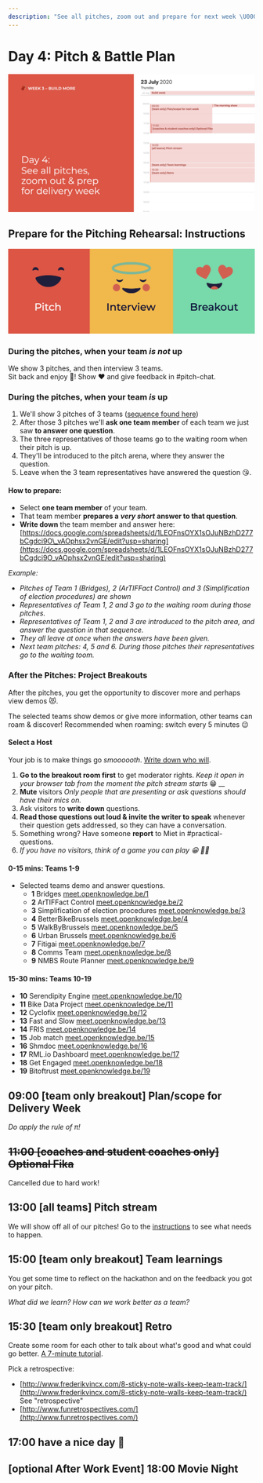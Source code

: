 ```yaml
---
description: "See all pitches, zoom out and prepare for next week \U0001F525"
---
```


# Day 4: Pitch & Battle Plan

![](../../.gitbook/assets/screenshot-2020-07-19-at-19.07.34.png)

## Prepare for the Pitching Rehearsal: Instructions

![](../../.gitbook/assets/screenshot-2020-07-22-at-22.11.22.png)

### During the pitches, when your team _is not_ up

We show 3 pitches, and then interview 3 teams.  
Sit back and enjoy 🤩! Show ♥️ and give feedback in \#pitch-chat.

### During the pitches, when your team _is_ up

1. We'll show 3 pitches of 3 teams \([sequence found here](https://docs.google.com/spreadsheets/d/1LEOFnsOYX1sOJuNBzhD277bCgdci9O_vAOphsx2vnGE/edit?usp=sharing)\)
2. After those 3 pitches we'll **ask one team member** of each team we just saw **to answer one question**.
3. The three representatives of those teams go to the waiting room when their pitch is up.
4. They'll be introduced to the pitch arena, where they answer the question.
5. Leave when the 3 team representatives have answered the question 😘.

#### How to prepare:

* Select **one team member** of your team.
* That team member **prepares a** _**very short**_ **answer to that question**.
* **Write down** the team member and answer here: [https://docs.google.com/spreadsheets/d/1LEOFnsOYX1sOJuNBzhD277bCgdci9O\_vAOphsx2vnGE/edit?usp=sharing](https://docs.google.com/spreadsheets/d/1LEOFnsOYX1sOJuNBzhD277bCgdci9O_vAOphsx2vnGE/edit?usp=sharing)

_Example:_

* _Pitches of Team 1 \(Bridges\), 2 \(ArTIFFact Control\) and 3 \(Simplification of election procedures\) are shown_
* _Representatives of Team 1, 2 and 3 go to the waiting room during those pitches._
* _Representatives of Team 1, 2 and 3 are introduced to the pitch area, and answer the question in that sequence._
* _They all leave at once when the answers have been given._
* _Next team pitches: 4, 5 and 6. During those pitches their representatives go to the waiting toom._

### After the Pitches: Project Breakouts

After the pitches, you get the opportunity to discover more and perhaps view demos 😻.

The selected teams show demos or give more information, other teams can roam & discover! Recommended when roaming: switch every 5 minutes 😉

#### Select a Host

Your job is to make things go _smoooooth_. [Write down who will](https://docs.google.com/spreadsheets/d/1LEOFnsOYX1sOJuNBzhD277bCgdci9O_vAOphsx2vnGE/edit?usp=sharing).

1. **Go to the breakout room first** to get moderator rights. _Keep it open in your browser tab from the moment the pitch stream starts_ 😁 __
2. **Mute** visitors _Only people that are presenting or ask questions should have their mics on._
3. Ask visitors to **write down** questions.
4. **Read those questions out loud & invite the writer to speak** whenever their question gets addressed, so they can have a conversation.
5. Something wrong? Have someone **report** to Miet in \#practical-questions. 
6. _If you have no visitors, think of a game you can play 😁 👯‍👯_

#### 0-15 mins: Teams 1-9

* Selected teams demo and answer questions.
  * **1** Bridges [meet.openknowledge.be/1](http://meet.openknowledge.be/1)
  * **2** ArTIFFact Control [meet.openknowledge.be/2](http://meet.openknowledge.be/2)
  * **3** Simplification of election procedures [meet.openknowledge.be/3](http://meet.openknowledge.be/3)
  * **4** BetterBikeBrussels [meet.openknowledge.be/4](http://meet.openknowledge.be/4) 
  * **5** WalkByBrussels [meet.openknowledge.be/5](http://meet.openknowledge.be/5)
  * **6** Urban Brussels [meet.openknowledge.be/6](http://meet.openknowledge.be/6) 
  * **7** Fitigai [meet.openknowledge.be/7](http://meet.openknowledge.be/7) 
  * **8** Comms Team [meet.openknowledge.be/8](http://meet.openknowledge.be/8) 
  * **9** NMBS Route Planner [meet.openknowledge.be/9](http://meet.openknowledge.be/9) 

#### 15-30 mins: Teams 10-19

* **10** Serendipity Engine [meet.openknowledge.be/10](http://meet.openknowledge.be/10)
* **11** Bike Data Project [meet.openknowledge.be/11](http://meet.openknowledge.be/11)
* **12** Cyclofix [meet.openknowledge.be/12](http://meet.openknowledge.be/12)
* **13** Fast and Slow [meet.openknowledge.be/13](http://meet.openknowledge.be/13)
* **14** FRIS [meet.openknowledge.be/14](http://meet.openknowledge.be/FRIS)
* **15** Job match [meet.openknowledge.be/15](http://meet.openknowledge.be/15)
* **16** Shmdoc [meet.openknowledge.be/16](http://meet.openknowledge.be/16)
* **17** RML.io Dashboard [meet.openknowledge.be/17](http://meet.openknowledge.be/17)
* **18** Get Engaged [meet.openknowledge.be/18](http://meet.openknowledge.be/18)
* **19** Bitoftrust [meet.openknowledge.be/19](http://meet.openknowledge.be/19)

## 09:00 \[team only breakout\] Plan/scope for Delivery Week

_Do apply the rule of π!_

## ~~11:00 \[coaches and student coaches only\] Optional Fika~~

Cancelled due to hard work!

## 13:00 \[all teams\] Pitch stream

We will show off all of our pitches! Go to the [instructions](day-4.md#prepare-for-the-pitching-rehearsal-instructions) to see what needs to happen.

## 15:00 \[team only breakout\] Team learnings

You get some time to reflect on the hackathon and on the feedback you got on your pitch.

_What did we learn? How can we work better as a team?_

## 15:30 \[team only breakout\] Retro

Create some room for each other to talk about what's good and what could go better. [A 7-minute tutorial](../../how-to-manage-a-team.md#how-to-vent-improve-and-replenish-the-team-with-a-team-retrospective).

Pick a retrospective:

* [http://www.frederikvincx.com/8-sticky-note-walls-keep-team-track/](http://www.frederikvincx.com/8-sticky-note-walls-keep-team-track/) See "retrospective"
* [http://www.funretrospectives.com/](http://www.funretrospectives.com/)

## 17:00 have a nice day 🥳

## \[optional After Work Event\] 18:00 Movie Night

